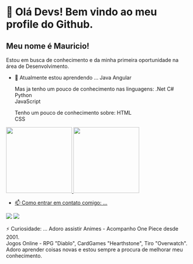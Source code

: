 # 👋 Olá Devs! Bem vindo ao meu profile do Github.
## Meu nome é Mauricio!
Estou em busca de conhecimento e da minha primeira oportunidade na área de Desenvolvimento.

- 🌱 Atualmente estou aprendendo ... 
  Java <link rel="stylesheet" href="https://cdn.jsdelivr.net/gh/devicons/devicon@v2.15.1/devicon.min.css">
  Angular <link rel="stylesheet" href="https://cdn.jsdelivr.net/gh/devicons/devicon@v2.15.1/devicon.min.css">
          
  Mas ja tenho um pouco de conhecimento nas linguagens: 
  .Net C# <link rel="stylesheet" href="https://cdn.jsdelivr.net/gh/devicons/devicon@v2.15.1/devicon.min.css">
  Python <link rel="stylesheet" href="https://cdn.jsdelivr.net/gh/devicons/devicon@v2.15.1/devicon.min.css">        
  JavaScript <link rel="stylesheet" href="https://cdn.jsdelivr.net/gh/devicons/devicon@v2.15.1/devicon.min.css">
          
  Tenho um pouco de conhecimento sobre: 
  HTML <link rel="stylesheet" href="https://cdn.jsdelivr.net/gh/devicons/devicon@v2.15.1/devicon.min.css">    
  CSS <link rel="stylesheet" href="https://cdn.jsdelivr.net/gh/devicons/devicon@v2.15.1/devicon.min.css">
  
  <div>
<a href="https://github.com/mauriciopicirillo">
<img height="180em" src="https://github-readme-stats.vercel.app/api/top-langs/?username=mauriciopicirillo&layout=compact&langs_count=7&theme=dracula"/>
<img height="180em" src="https://github-readme-stats.vercel.app/api?username=mauriciopicirillo&show_icons=true&theme=dracula&include_all_commits=true&count_private=true"/>
</div>
  
  - 📫 Como entrar em contato comigo: ...
  <div> 
      <a href = "mailto:mauriciopicirillo@gmail.com"><img src="https://img.shields.io/badge/Gmail-D14836?style=for-the-badge&logo=gmail&logoColor=white"  target="_blank"></a>
      <a href="https://www.linkedin.com/in/mauriciopicirillo" target="_blank"><img src="https://img.shields.io/badge/-LinkedIn-%230077B5?style=for-the-badge&logo=linkedin&logoColor=white" target="_blank"></a>   
  </div>
 
 

⚡ Curiosidade: ...
  Adoro assistir Animes - Acompanho One Piece desde 2001.  
  Jogos Online - RPG "Diablo", CardGames "Hearthstone", Tiro "Overwatch".
  Adoro aprender coisas novas e estou sempre a procura de melhorar meu conhecimento.
  
  
  

  


